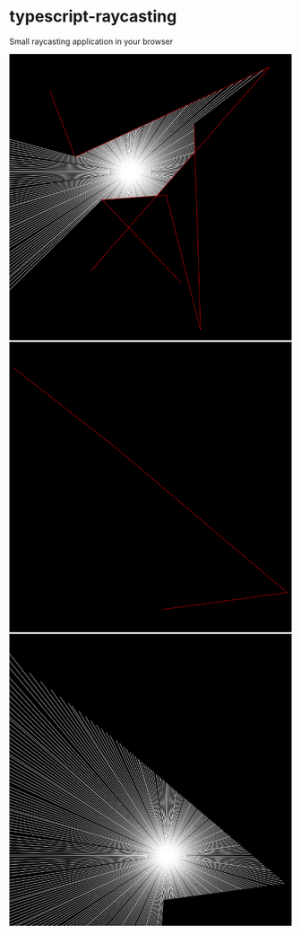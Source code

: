 # typescript-raycasting
Small raycasting application in your browser

![simulation](/images/raycast01.png)
![simulation](/images/raycast02.png)
![simulation](/images/raycast03.png)
